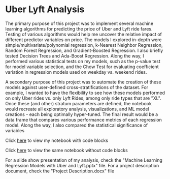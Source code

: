 # Uber Lyft Analysis

The primary purpose of this project was to implement several machine learning algorithms for predicting the price of Uber and Lyft ride fares. Testing of various algorithms would help me uncover the relative impact of different predictor variables on price. The models I explored in-depth were simple/multivariate/polynomial regression, k-Nearest Neighbor Regression, Random Forest Regression, and Gradient-Boosted Regression. I also briefly tested Decision Trees and Ada-Boost Regression. Along the way, I performed various statistical tests on my models, such as the p-value test for model variable selection, and the Chow Test for evaluating coefficient variation in regression models used on weekday vs. weekend rides.

A secondary purpose of this project was to automate the creation of these models against user-defined cross-stratifications of the dataset. For example, I wanted to have the flexibility to see how these models performed on only Uber rides vs. only Lyft Rides, among only ride types that are "XL". Once these (and other) stratum parameters are defined, the notebook would recreate all exploratory analysis, visualizations, and ML model creations - each being optimally hyper-tuned. The final result would be a data frame that compares various performance metrics of each regression model. Along the way, I also compared the statistical significance of variables 

Click [here](https://nbviewer.jupyter.org/github/omshapira/Uber_Lyft_Analysis/blob/master/Ride_Sharing_Prices_with_code.html) to view my notebook with code blocks

Click [here](https://nbviewer.jupyter.org/github/omshapira/Uber_Lyft_Analysis/blob/master/Ride_Sharing_Prices.html) to view the same notebook without code blocks

For a slide show presentation of my analysis, check the "Machine Learning Regression Models with Uber and Lyft.pptx" file.
For a project description document, check the "Project Description.docx" file
